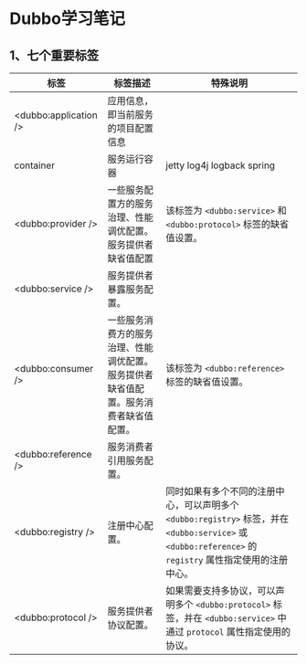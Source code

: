 # Dubbo学习笔记

## 1、七个重要标签

| 标签                    | 标签描述                                     | 特殊说明                                     |
| --------------------- | ---------------------------------------- | ---------------------------------------- |
| <dubbo:application /> | 应用信息，即当前服务的项目配置信息                        |                                          |
| container             | 服务运行容器                                   | jetty log4j logback spring               |
| <dubbo:provider />    | 一些服务配置方的服务治理、性能调优配置。 服务提供者缺省值配置          | 该标签为 `<dubbo:service>` 和 `<dubbo:protocol>` 标签的缺省值设置。 |
| <dubbo:service />     | 服务提供者暴露服务配置。                             |                                          |
| <dubbo:consumer />    | 一些服务消费方的服务治理、性能调优配置。 服务提供者缺省值配置。服务消费者缺省值配置。 | 该标签为 `<dubbo:reference>` 标签的缺省值设置。       |
| <dubbo:reference />   | 服务消费者引用服务配置。                             |                                          |
| <dubbo:registry />    | 注册中心配置。                                  | 同时如果有多个不同的注册中心，可以声明多个 `<dubbo:registry>` 标签，并在 `<dubbo:service>` 或 `<dubbo:reference>` 的 `registry` 属性指定使用的注册中心。 |
| <dubbo:protocol />    | 服务提供者协议配置。                               | 如果需要支持多协议，可以声明多个 `<dubbo:protocol>` 标签，并在 `<dubbo:service>` 中通过 `protocol` 属性指定使用的协议。 |



